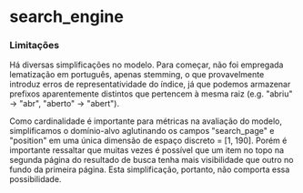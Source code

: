 # search_engine


### Limitações

Há diversas simplificações no modelo. Para começar, não foi empregada lematização em português,
apenas stemming, o que provavelmente introduz erros de representatividade do índice, já que
podemos armazenar prefixos aparentemente distintos que pertencem à mesma raiz
(e.g. "abriu" -> "abr", "aberto" -> "abert").

Como cardinalidade é importante para métricas na avaliação do modelo, simplificamos o domínio-alvo
aglutinando os campos "search_page" e "position" em uma única dimensão de espaço discreto = [1, 190].
Porém é importante ressaltar que muitas vezes é possível que um item no topo na segunda página
do resultado de busca tenha mais visibilidade que outro no fundo da primeira página.
Esta simplificação, portanto, não comporta essa possibilidade.